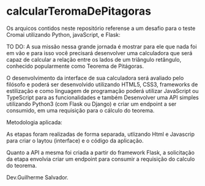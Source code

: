 # calcularTeromaDePitagoras

Os arquicos contidos neste repositório referense a um desafio para o teste Cromai utilizando Python, javaScript, e Flask:

TO DO:
A sua missão nessa grande jornada é mostrar para ele que nada foi em vão e para isso você precisará
desenvolver uma calculadora que será capaz de calcular a relação entre os lados de um triângulo
retângulo, conhecido popularmente como Teorema de Pitágoras.

O desenvolvimento da interface de sua calculadora será avaliado pelo filósofo e poderá ser
desenvolvido utilizando HTML5, CSS3, frameworks de estilização e como linguagem de programação
poderá utilizar JavaScript ou TypeScript para as funcionalidades e também
Desenvolver uma API simples utilizando Python3 (com Flask ou Django) e criar um endpoint a ser
consumido, em uma requisição para o cálculo do teorema.

Metodologia aplicada: 

As etapas foram realizadas de forma separada, utlizando Html e Javascrip para criar o laytou (interface) e o código da aplicação.

Quanto a API a mesma foi criada a partir do framework Flask, a solicitação da etapa envolvia criar um endpoint para consumir a requisição do calculo do teorema.

Dev.Guilherme Salvador.
